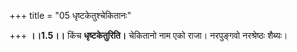 +++
title = "05 धृष्टकेतुश्चेकितानः"

+++
**।।1.5।।** किंच **धृष्टकेतुरिति।** चेकितानो नाम एको राजा। नरपुङ्गवो
नरश्रेष्ठः शैब्यः।
